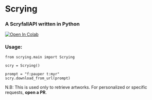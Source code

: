 # Scrying
### A ScryfallAPI written in Python
<a href="https://colab.research.google.com/drive/1972QB-yQlUi5OIWJGe94s_n1NLxHLTZ3#scrollTo=3nWIhMaH3A-y"><img src="https://colab.research.google.com/assets/colab-badge.svg" alt="Open In Colab"></a>


### Usage:

```
from scrying.main import Scrying

scry = Scrying()

prompt = "f:pauper t:myr"
scry.download_from_url(prompt)
```


N.B: This is used only to retrieve artworks. For personalized or specific requests, **open a PR**.